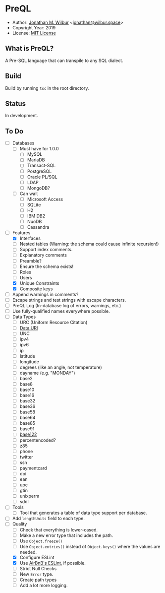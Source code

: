 # PreQL

* Author: [Jonathan M. Wilbur](https://jonathan.wilbur.space) <[jonathan@wilbur.space](mailto:jonathan@wilbur.space)>
* Copyright Year: 2019
* License: [MIT License](https://mit-license.org/)

## What is PreQL?

A Pre-SQL language that can transpile to any SQL dialect.

## Build

Build by running `tsc` in the root directory.

## Status

In development.

## To Do

- [ ] Databases
  - [ ] Must have for 1.0.0
    - [ ] MySQL
    - [ ] MariaDB
    - [ ] Transact-SQL
    - [ ] PostgreSQL
    - [ ] Oracle PL/SQL
    - [ ] LDAP
    - [ ] MongoDB?
  - [ ] Can wait
    - [ ] Microsoft Access
    - [ ] SQLite
    - [ ] H2
    - [ ] IBM DB2
    - [ ] NuoDB
    - [ ] Cassandra
- [ ] Features
  - [x] Interfaces
  - [ ] Nested tables (Warning: the schema could cause infinite recursion!)
  - [ ] Support index comments.
  - [ ] Explanatory comments
  - [ ] Preamble?
  - [ ] Ensure the schema exists!
  - [ ] Roles
  - [ ] Users
  - [x] Unique Constraints
  - [x] Composite keys
- [ ] Append warnings in comments?
- [ ] Escape strings and test strings with escape characters.
- [ ] PreQL Log (In-database log of errors, warnings, etc.)
- [ ] Use fully-qualified names everywhere possible.
- [ ] Data Types
  - [ ] URC (Uniform Resource Citation)
  - [ ] [Data URI](https://en.wikipedia.org/wiki/Data_URI_scheme)
  - [ ] UNC
  - [ ] ipv4
  - [ ] ipv6
  - [ ] ip
  - [ ] latitude
  - [ ] longitude
  - [ ] degrees (like an angle, not temperature)
  - [ ] dayname (e.g. "MONDAY")
  - [ ] base2
  - [ ] base8
  - [ ] base10
  - [ ] base16
  - [ ] base32
  - [ ] base36
  - [ ] base58
  - [ ] base64
  - [ ] base85
  - [ ] base91
  - [ ] [base122](https://en.wikipedia.org/wiki/Binary-to-text_encoding)
  - [ ] percentencoded?
  - [ ] z85
  - [ ] phone
  - [ ] twitter
  - [ ] ssn
  - [ ] paymentcard
  - [ ] doi
  - [ ] ean
  - [ ] upc
  - [ ] gtin
  - [ ] unixperm
  - [ ] sddl
- [ ] Tools
  - [ ] Tool that generates a table of data type support per database.
- [ ] Add `lengthUnits` field to each type.
- [ ] Quality
  - [ ] Check that everything is lower-cased.
  - [ ] Make a new error type that includes the path.
  - [ ] Use `Object.freeze()`
  - [ ] Use `Object.entries()` instead of `Object.keys()` where the values are needed.
  - [x] Configure ESLint
  - [x] Use [AirBnB's ESLint](https://github.com/iamturns/eslint-config-airbnb-typescript), if possible.
  - [ ] Strict Null Checks
  - [ ] New `Error` type.
  - [ ] Create path types
  - [ ] Add a lot more logging.